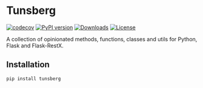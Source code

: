# Tunsberg
[![codecov](https://codecov.io/gh/kilobyteno/tunsberg/graph/badge.svg?token=4f1MOyWq6b)](https://codecov.io/gh/kilobyteno/tunsberg)
[![PyPI version](https://badge.fury.io/py/tunsberg.svg)](https://badge.fury.io/py/tunsberg)
[![Downloads](https://pepy.tech/badge/tunsberg)](https://pepy.tech/project/tunsberg)
[![License](https://img.shields.io/github/license/kilobyteno/tunsberg)](LICENSE)

A collection of opinionated methods, functions, classes and utils for Python, Flask and Flask-RestX.

## Installation

```bash
pip install tunsberg
```
